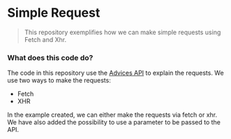 # Simple Request

> This repository exemplifies how we can make simple requests using Fetch and Xhr.

### What does this code do?

The code in this repository use the [Advices API](https://api.adviceslip.com/) to explain the requests. 
We use two ways to make the requests:  
- Fetch
- XHR

In the example created, we can either make the requests via fetch or xhr. We have also added the possibility to use a parameter to be passed to the API. 
